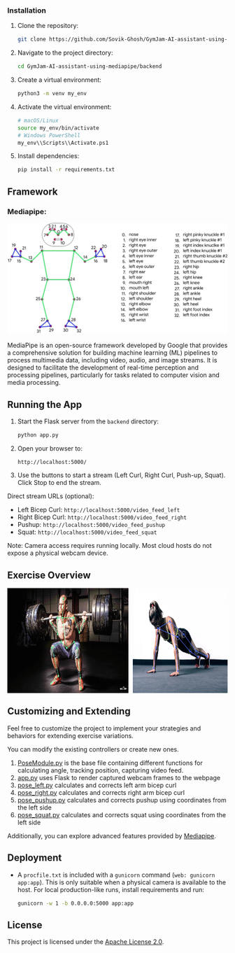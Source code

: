 ### Installation

1. Clone the repository:

   ```bash
   git clone https://github.com/Sovik-Ghosh/GymJam-AI-assistant-using-mediapipe.git
   ```

2. Navigate to the project directory:

   ```bash
   cd GymJam-AI-assistant-using-mediapipe/backend
   ```

3. Create a virtual environment:
   ```bash
   python3 -m venv my_env
   ```

4. Activate the virtual environment:
   ```bash
   # macOS/Linux
   source my_env/bin/activate
   # Windows PowerShell
   my_env\\Scripts\\Activate.ps1
   ```

5. Install dependencies:
   ```bash
   pip install -r requirements.txt
   ```
## Framework

### Mediapipe:

![](assets/pipe.jpeg)

MediaPipe is an open-source framework developed by Google that provides a comprehensive solution for building machine learning (ML) pipelines to process multimedia data, including video, audio, and image streams. It is designed to facilitate the development of real-time perception and processing pipelines, particularly for tasks related to computer vision and media processing.

## Running the App

1. Start the Flask server from the `backend` directory:
   ```bash
   python app.py
   ```
2. Open your browser to:
   ```
   http://localhost:5000/
   ```
3. Use the buttons to start a stream (Left Curl, Right Curl, Push-up, Squat). Click Stop to end the stream.

Direct stream URLs (optional):
- Left Bicep Curl: `http://localhost:5000/video_feed_left`
- Right Bicep Curl: `http://localhost:5000/video_feed_right`
- Pushup: `http://localhost:5000/video_feed_pushup`
- Squat: `http://localhost:5000/video_feed_squat`

Note: Camera access requires running locally. Most cloud hosts do not expose a physical webcam device.

## Exercise Overview

<div style="display: flex; justify-content: center;">
  <img src="assets/squats.jpg" alt="Squats" style="width: 55%; height: 240px; margin-right: 5px;">
  <img src="assets/pushup.png" alt="Pushup" style="width: 43%; margin-left: 5px;">
</div>

## Customizing and Extending

Feel free to customize the project to implement your strategies and behaviors for extending exercise variations.

You can modify the existing controllers or create new ones.
1. [PoseModule.py](backend/PoseModule.py) is the base file containing different functions for calculating angle, tracking position, capturing video feed.
2. [app.py](backend/app.py) uses Flask to render captured webcam frames to the webpage
3. [pose_left.py](backend/pose_left.py) calculates and corrects left arm bicep curl
4. [pose_right.py](backend/pose_right.py) calculates and corrects right arm bicep curl
5. [pose_pushup.py](backend/pose_pushup.py) calculates and corrects pushup using coordinates from the left side
6. [pose_squat.py](backend/pose_squat.py) calculates and corrects squat using coordinates from the left side

Additionally, you can explore advanced features provided by [Mediapipe](https://developers.google.com/mediapipe).

## Deployment

- A `procfile.txt` is included with a `gunicorn` command (`web: gunicorn app:app`). This is only suitable when a physical camera is available to the host. For local production-like runs, install requirements and run:
  ```bash
  gunicorn -w 1 -b 0.0.0.0:5000 app:app
  ```

## License

This project is licensed under the [Apache License 2.0](LICENSE).

